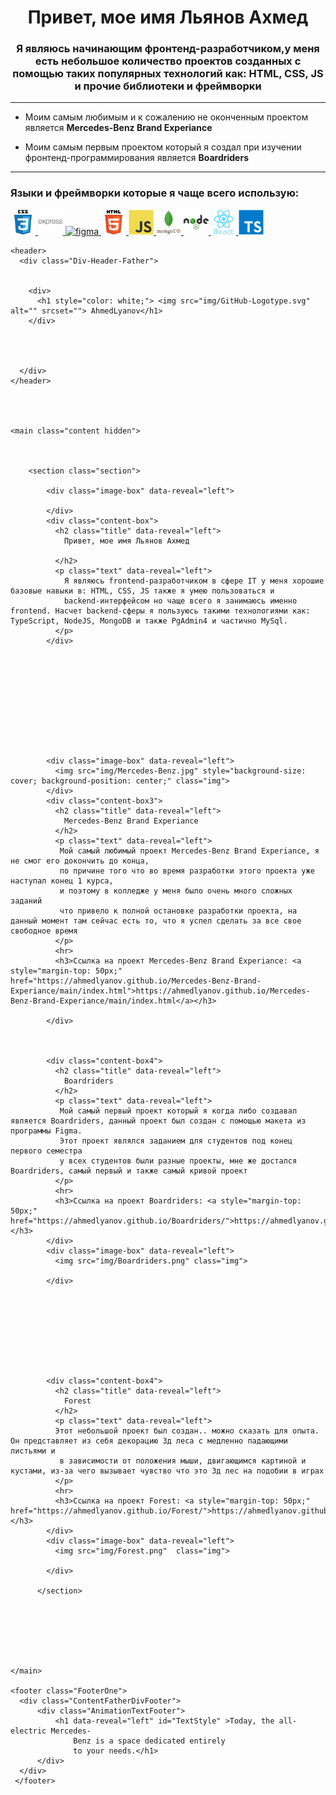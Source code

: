 <h1 align="center">Привет, мое имя Льянов Ахмед</h1>
<h3 align="center">Я являюсь начинающим фронтенд-разработчиком,у меня есть небольшое количество проектов созданных с помощью таких популярных технологий как: HTML, CSS, JS и прочие библиотеки и фреймворки</h3>

<hr>

- Моим самым любимым и к сожалению не оконченным проектом является **Mercedes-Benz Brand Experiance**

- Моим самым первым проектом который я создал при изучении фронтенд-программирования является **Boardriders**


<hr>

<h3 align="left">Языки и фреймворки которые я чаще всего использую:</h3>
<p align="left"> <a href="https://www.w3schools.com/css/" target="_blank" rel="noreferrer"> <img src="https://raw.githubusercontent.com/devicons/devicon/master/icons/css3/css3-original-wordmark.svg" alt="css3" width="40" height="40"/> </a> <a href="https://expressjs.com" target="_blank" rel="noreferrer"> <img src="https://raw.githubusercontent.com/devicons/devicon/master/icons/express/express-original-wordmark.svg" alt="express" width="40" height="40"/> </a> <a href="https://www.figma.com/" target="_blank" rel="noreferrer"> <img src="https://www.vectorlogo.zone/logos/figma/figma-icon.svg" alt="figma" width="40" height="40"/> </a> <a href="https://www.w3.org/html/" target="_blank" rel="noreferrer"> <img src="https://raw.githubusercontent.com/devicons/devicon/master/icons/html5/html5-original-wordmark.svg" alt="html5" width="40" height="40"/> </a> <a href="https://developer.mozilla.org/en-US/docs/Web/JavaScript" target="_blank" rel="noreferrer"> <img src="https://raw.githubusercontent.com/devicons/devicon/master/icons/javascript/javascript-original.svg" alt="javascript" width="40" height="40"/> </a> <a href="https://www.mongodb.com/" target="_blank" rel="noreferrer"> <img src="https://raw.githubusercontent.com/devicons/devicon/master/icons/mongodb/mongodb-original-wordmark.svg" alt="mongodb" width="40" height="40"/> </a> <a href="https://nodejs.org" target="_blank" rel="noreferrer"> <img src="https://raw.githubusercontent.com/devicons/devicon/master/icons/nodejs/nodejs-original-wordmark.svg" alt="nodejs" width="40" height="40"/> </a> <a href="https://reactjs.org/" target="_blank" rel="noreferrer"> <img src="https://raw.githubusercontent.com/devicons/devicon/master/icons/react/react-original-wordmark.svg" alt="react" width="40" height="40"/> </a> <a href="https://www.typescriptlang.org/" target="_blank" rel="noreferrer"> <img src="https://raw.githubusercontent.com/devicons/devicon/master/icons/typescript/typescript-original.svg" alt="typescript" width="40" height="40"/> </a> </p>


<!DOCTYPE html>
<html lang="en">
<head>
    <meta charset="UTF-8">
    <meta name="viewport" content="width=device-width, initial-scale=1.0">
    <title>AhmedLyanov</title>
    <link rel="shortcut icon" href="img/GitHub-Logotype.svg" type="image/x-icon">
    <link rel="stylesheet" href="style.css">
    <link rel="preconnect" href="https://fonts.googleapis.com">
    <link rel="preconnect" href="https://fonts.gstatic.com" crossorigin>
    <link href="https://fonts.googleapis.com/css2?family=Cormorant+Garamond:ital,wght@0,300;0,400;0,500;0,600;0,700;1,300;1,400;1,500;1,600;1,700&family=Cormorant:ital,wght@0,300..700;1,300..700&family=Great+Vibes&family=Oswald:wght@200..700&display=swap" rel="stylesheet">
</head>
<body id="BodyBlack">
    

    <header>
      <div class="Div-Header-Father">


        <div>
          <h1 style="color: white;"> <img src="img/GitHub-Logotype.svg" alt="" srcset=""> AhmedLyanov</h1>
        </div>




      </div>
    </header>

    
    
    
    <main class="content hidden">
       


        <section class="section">

            <div class="image-box" data-reveal="left">
              
            </div>
            <div class="content-box">
              <h2 class="title" data-reveal="left">
                Привет, мое имя Льянов Ахмед

              </h2>
              <p class="text" data-reveal="left">
                Я являюсь frontend-разработчиком в сфере IT у меня хорошие базовые навыки в: HTML, CSS, JS также я умею пользоваться и
                backend-интерфейсом но чаще всего я занимаюсь именно frontend. Насчет backend-сферы я пользуюсь такими технологиями как: TypeScript, NodeJS, MongoDB и также PgAdmin4 и частично MySql.
              </p>
            </div>




            



            
            
            
            <div class="image-box" data-reveal="left">
              <img src="img/Mercedes-Benz.jpg" style="background-size: cover; background-position: center;" class="img">
            </div>
            <div class="content-box3">
              <h2 class="title" data-reveal="left">
                Mercedes-Benz Brand Experiance
              </h2>
              <p class="text" data-reveal="left">
               Мой самый любимый проект Mercedes-Benz Brand Experiance, я не смог его докончить до конца, 
               по причине того что во время разработки этого проекта уже наступал конец 1 курса,
               и поэтому в колледже у меня было очень много сложных заданий
               что привело к полной остановке разработки проекта, на данный момент там сейчас есть то, что я успел сделать за все свое свободное время
              </p>
              <hr>
              <h3>Ссылка на проект Mercedes-Benz Brand Experiance: <a style="margin-top: 50px;" href="https://ahmedlyanov.github.io/Mercedes-Benz-Brand-Experiance/main/index.html">https://ahmedlyanov.github.io/Mercedes-Benz-Brand-Experiance/main/index.html</a></h3>
             
            </div>



            <div class="content-box4">
              <h2 class="title" data-reveal="left">
                Boardriders
              </h2>
              <p class="text" data-reveal="left">
               Мой самый первый проект который я когда либо создавал является Boardriders, данный проект был создан с помощью макета из программы Figma. 
               Этот проект являлся заданием для студентов под конец первого семестра
               у всех студентов были разные проекты, мне же достался Boardriders, самый первый и также самый кривой проект
              </p>
              <hr>
              <h3>Ссылка на проект Boardriders: <a style="margin-top: 50px;" href="https://ahmedlyanov.github.io/Boardriders/">https://ahmedlyanov.github.io/Boardriders/</a></h3>
            </div>
            <div class="image-box" data-reveal="left">
              <img src="img/Boardriders.png" class="img">
              
            </div>








            
            <div class="content-box4">
              <h2 class="title" data-reveal="left">
                Forest
              </h2>
              <p class="text" data-reveal="left">
              Этот небольшой проект был создан.. можно сказать для опыта. Он представляет из себя декорацию 3д леса с медленно падающими листьями и
               в зависимости от положения мыши, двигающимся картиной и кустами, из-за чего вызывает чувство что это 3д лес на подобии в играх
              </p>
              <hr>
              <h3>Ссылка на проект Forest: <a style="margin-top: 50px;" href="https://ahmedlyanov.github.io/Forest/">https://ahmedlyanov.github.io/Forest/</a></h3>
            </div>
            <div class="image-box" data-reveal="left">
              <img src="img/Forest.png"  class="img">
              
            </div>

          </section>
        

         




    </main>
   
    <footer class="FooterOne">
      <div class="ContentFatherDivFooter">
          <div class="AnimationTextFooter">
              <h1 data-reveal="left" id="TextStyle" >Today, the all-electric Mercedes-
                  Benz is a space dedicated entirely
                  to your needs.</h1>
          </div>
      </div>
     </footer>
    












<script src="script.js"></script>
</body>
</html>
